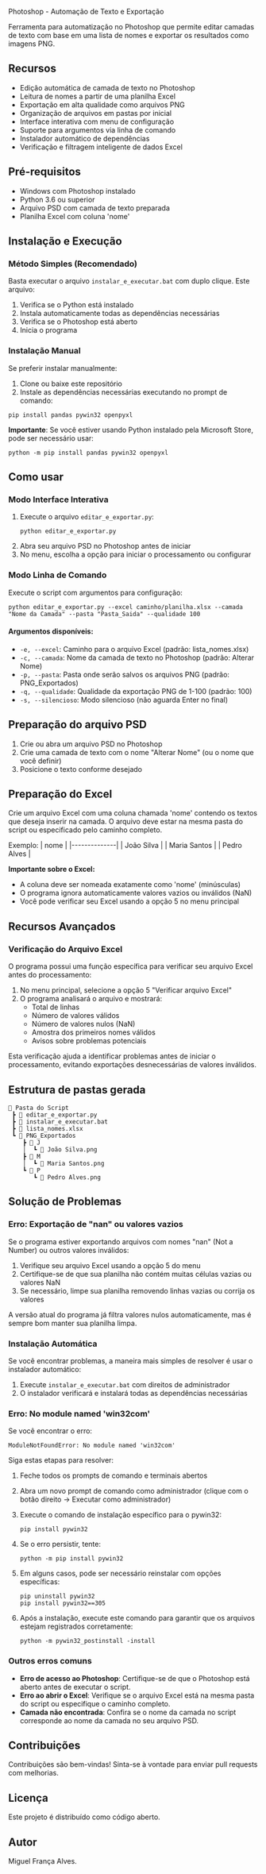 Photoshop - Automação de Texto e Exportação

Ferramenta para automatização no Photoshop que permite editar camadas de texto com base em uma lista de nomes e exportar os resultados como imagens PNG.

## Recursos

- Edição automática de camada de texto no Photoshop
- Leitura de nomes a partir de uma planilha Excel
- Exportação em alta qualidade como arquivos PNG
- Organização de arquivos em pastas por inicial
- Interface interativa com menu de configuração
- Suporte para argumentos via linha de comando
- Instalador automático de dependências
- Verificação e filtragem inteligente de dados Excel

## Pré-requisitos

- Windows com Photoshop instalado
- Python 3.6 ou superior
- Arquivo PSD com camada de texto preparada
- Planilha Excel com coluna 'nome'

## Instalação e Execução

### Método Simples (Recomendado)

Basta executar o arquivo `instalar_e_executar.bat` com duplo clique. Este arquivo:

1. Verifica se o Python está instalado
2. Instala automaticamente todas as dependências necessárias
3. Verifica se o Photoshop está aberto
4. Inicia o programa

### Instalação Manual

Se preferir instalar manualmente:

1. Clone ou baixe este repositório
2. Instale as dependências necessárias executando no prompt de comando:

```
pip install pandas pywin32 openpyxl
```

**Importante**: Se você estiver usando Python instalado pela Microsoft Store, pode ser necessário usar:

```
python -m pip install pandas pywin32 openpyxl
```

## Como usar

### Modo Interface Interativa

1. Execute o arquivo `editar_e_exportar.py`:
   ```
   python editar_e_exportar.py
   ```
2. Abra seu arquivo PSD no Photoshop antes de iniciar
3. No menu, escolha a opção para iniciar o processamento ou configurar

### Modo Linha de Comando

Execute o script com argumentos para configuração:

```
python editar_e_exportar.py --excel caminho/planilha.xlsx --camada "Nome da Camada" --pasta "Pasta_Saida" --qualidade 100
```

#### Argumentos disponíveis:

- `-e, --excel`: Caminho para o arquivo Excel (padrão: lista_nomes.xlsx)
- `-c, --camada`: Nome da camada de texto no Photoshop (padrão: Alterar Nome)
- `-p, --pasta`: Pasta onde serão salvos os arquivos PNG (padrão: PNG_Exportados)
- `-q, --qualidade`: Qualidade da exportação PNG de 1-100 (padrão: 100)
- `-s, --silencioso`: Modo silencioso (não aguarda Enter no final)

## Preparação do arquivo PSD

1. Crie ou abra um arquivo PSD no Photoshop
2. Crie uma camada de texto com o nome "Alterar Nome" (ou o nome que você definir)
3. Posicione o texto conforme desejado

## Preparação do Excel

Crie um arquivo Excel com uma coluna chamada 'nome' contendo os textos que deseja inserir na camada. O arquivo deve estar na mesma pasta do script ou especificado pelo caminho completo.

Exemplo:
| nome         |
|--------------|
| João Silva   |
| Maria Santos |
| Pedro Alves  |

**Importante sobre o Excel:**
- A coluna deve ser nomeada exatamente como 'nome' (minúsculas)
- O programa ignora automaticamente valores vazios ou inválidos (NaN)
- Você pode verificar seu Excel usando a opção 5 no menu principal

## Recursos Avançados

### Verificação do Arquivo Excel

O programa possui uma função específica para verificar seu arquivo Excel antes do processamento:

1. No menu principal, selecione a opção 5 "Verificar arquivo Excel"
2. O programa analisará o arquivo e mostrará:
   - Total de linhas
   - Número de valores válidos
   - Número de valores nulos (NaN)
   - Amostra dos primeiros nomes válidos
   - Avisos sobre problemas potenciais

Esta verificação ajuda a identificar problemas antes de iniciar o processamento, evitando exportações desnecessárias de valores inválidos.

## Estrutura de pastas gerada

```
📁 Pasta do Script
 ┣ 📄 editar_e_exportar.py
 ┣ 📄 instalar_e_executar.bat
 ┣ 📄 lista_nomes.xlsx
 ┗ 📁 PNG_Exportados
    ┣ 📁 J
    │  ┗ 📄 João Silva.png
    ┣ 📁 M
    │  ┗ 📄 Maria Santos.png
    ┗ 📁 P
       ┗ 📄 Pedro Alves.png
```

## Solução de Problemas

### Erro: Exportação de "nan" ou valores vazios

Se o programa estiver exportando arquivos com nomes "nan" (Not a Number) ou outros valores inválidos:

1. Verifique seu arquivo Excel usando a opção 5 do menu
2. Certifique-se de que sua planilha não contém muitas células vazias ou valores NaN
3. Se necessário, limpe sua planilha removendo linhas vazias ou corrija os valores

A versão atual do programa já filtra valores nulos automaticamente, mas é sempre bom manter sua planilha limpa.

### Instalação Automática

Se você encontrar problemas, a maneira mais simples de resolver é usar o instalador automático:

1. Execute `instalar_e_executar.bat` com direitos de administrador
2. O instalador verificará e instalará todas as dependências necessárias

### Erro: No module named 'win32com'

Se você encontrar o erro:

```
ModuleNotFoundError: No module named 'win32com'
```

Siga estas etapas para resolver:

1. Feche todos os prompts de comando e terminais abertos
2. Abra um novo prompt de comando como administrador (clique com o botão direito → Executar como administrador)
3. Execute o comando de instalação específico para o pywin32:

   ```
   pip install pywin32
   ```

4. Se o erro persistir, tente:

   ```
   python -m pip install pywin32
   ```

5. Em alguns casos, pode ser necessário reinstalar com opções específicas:

   ```
   pip uninstall pywin32
   pip install pywin32==305
   ```

6. Após a instalação, execute este comando para garantir que os arquivos estejam registrados corretamente:

   ```
   python -m pywin32_postinstall -install
   ```

### Outros erros comuns

- **Erro de acesso ao Photoshop**: Certifique-se de que o Photoshop está aberto antes de executar o script.
- **Erro ao abrir o Excel**: Verifique se o arquivo Excel está na mesma pasta do script ou especifique o caminho completo.
- **Camada não encontrada**: Confira se o nome da camada no script corresponde ao nome da camada no seu arquivo PSD.

## Contribuições

Contribuições são bem-vindas! Sinta-se à vontade para enviar pull requests com melhorias.

## Licença

Este projeto é distribuído como código aberto.

## Autor

Miguel França Alves.
